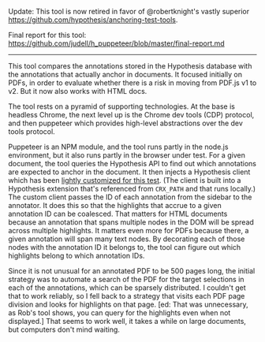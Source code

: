 Update: This tool is now retired in favor of @robertknight's vastly superior https://github.com/hypothesis/anchoring-test-tools.

Final report for this tool: https://github.com/judell/h_puppeteer/blob/master/final-report.md

---

This tool compares the annotations stored in the Hypothesis database with the annotations that actually anchor in documents. It focused initially on PDFs, in order to evaluate whether there is a risk in moving from PDF.js v1 to v2. But it now also works with HTML docs.

The tool rests on a pyramid of supporting technologies. At the base is headless Chrome, the next level up is the Chrome dev tools (CDP)  protocol, and then puppeteer which provides high-level abstractions over the dev tools protocol.

Puppeteer is an NPM module, and the tool runs partly in the node.js environment, but it also runs partly in the browser under test. For a given document, the tool queries the Hypothesis API to find out which annotations are expected to anchor in the document. It then injects a Hypothesis client which has been [lightly customized for this test](https://github.com/hypothesis/client/compare/master...judell:pass-ids-for-anchor-test). (The client is built into a Hypothesis extension that's referenced from `CRX_PATH` and that runs locally.) The custom client passes the ID of each annotation from the sidebar to the annotator. It does this so that the highlights that accrue to a given annotation ID can be coalesced. That matters for HTML documents because an annotation that spans multiple nodes in the DOM will be spread across multiple highlights. It matters even more for PDFs because there, a given annotation will span many text nodes. By decorating each of those nodes with the annotation ID it belongs to, the tool can figure out which highlights belong to which annotation IDs.

Since it is not unusual for an annotated PDF to be 500 pages long, the initial strategy was to automate a search of the PDF for the target selections in each of the annotations, which can be sparsely distributed. I couldn't get that to work reliably, so I fell back to a strategy that visits each PDF page division and looks for highlights on that page. [ed: That was unnecessary, as Rob's tool shows, you can query for the highlights even when not displayed.] That seems to work well, it takes a while on large documents, but computers don't mind waiting.

